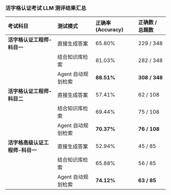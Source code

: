 ### 活字格认证考试 LLM 测评结果汇总

| 考试科目                        | 测试模式           | 正确率 (Accuracy) | 正确数 / 总题数 |
| :------------------------------ | :----------------- | :---------------- | :-------------- |
| **活字格认证工程师-科目一**     | 直接生成答案       | 65.80%            | 229 / 348       |
|                                 | 结合知识库检索     | 81.03%            | 282 / 348       |
|                                 | Agent 自动规划检索 | **88.51%**        | **308 / 348**   |
| **活字格认证工程师-科目二**     | 直接生成答案       | 57.41%            | 62 / 108        |
|                                 | 结合知识库检索     | 69.44%            | 75 / 108        |
|                                 | Agent 自动规划检索 | **70.37%**        | **76 / 108**    |
| **活字格高级认证工程师-科目一** | 直接生成答案       | 52.94%            | 45 / 85         |
|                                 | 结合知识库检索     | 65.88%            | 56 / 85         |
|                                 | Agent 自动规划检索 | **74.12%**        | **63 / 85**     |
